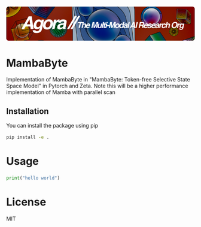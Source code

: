[![Multi-Modality](agorabanner.png)](https://discord.gg/qUtxnK2NMf)


# MambaByte
Implementation of MambaByte in "MambaByte: Token-free Selective State Space Model" in Pytorch and Zeta. Note this will be a higher performance implementation of Mamba with parallel scan 


## Installation

You can install the package using pip

```bash
pip install -e .
```

# Usage
```python
print("hello world")

```


# License
MIT
